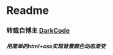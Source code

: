 # Readme
### 转载自博主 [DarkCode](https://www.youtube.com/watch?v=NnrBempao2M)


##### 用简单的html+css实现背景颜色动态渐变
